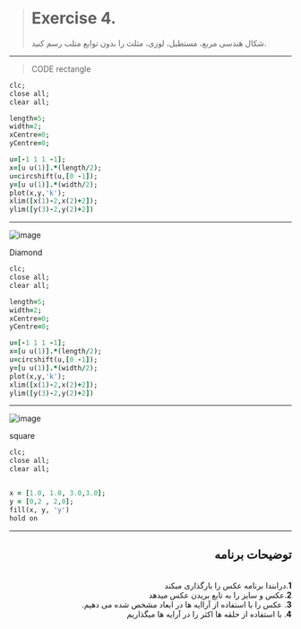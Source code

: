 

> # Exercise 4.
> شکال هندسی مربع، مستطیل، لوزی، مثلث را بدون توابع متلب رسم کنید.
> 
***
>CODE
rectangle
```ruby
clc;
close all;
clear all;

length=5;
width=2;
xCentre=0;
yCentre=0;

u=[-1 1 1 -1];
x=[u u(1)].*(length/2);
u=circshift(u,[0 -1]);
y=[u u(1)].*(width/2);
plot(x,y,'k');
xlim([x(1)-2,x(2)+2]);
ylim([y(3)-2,y(2)+2])
```
***
![image](https://user-images.githubusercontent.com/48456571/113290007-41535800-9306-11eb-9fb3-88c978c8b43e.png)

Diamond
```ruby
clc;
close all;
clear all;

length=5;
width=2;
xCentre=0;
yCentre=0;

u=[-1 1 1 -1];
x=[u u(1)].*(length/2);
u=circshift(u,[0 -1]);
y=[u u(1)].*(width/2);
plot(x,y,'k');
xlim([x(1)-2,x(2)+2]);
ylim([y(3)-2,y(2)+2])
```
***
![image](https://user-images.githubusercontent.com/48456571/113290310-b45cce80-9306-11eb-84a6-66664dbef183.png)

square
```ruby
clc;
close all;
clear all;


x = [1.0, 1.0, 3.0,3.0];
y = [0,2 , 2,0];
fill(x, y, 'y')
hold on
```
***











<div dir="rtl">
<h2>توضیحات برنامه</h2> <br />
 <b>1</b>.درابندا برنامه عکس را بارگذاری میکند<br />
<b>2</b>.عکس و سایز  را به تابع بریدن عکس میدهد <br />
<b>3</b>. عکس را با استفاده از آراایه ها در ابعاد مشخص شده می دهیم.<br />
<b>4</b>. با استفاده از حلقه ها اکثر را در آرایه ها میگذاریم
    
</div>
